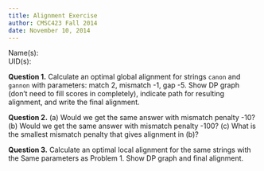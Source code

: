 ```yaml
---
title: Alignment Exercise
author: CMSC423 Fall 2014
date: November 10, 2014 
---
```


Name(s):   
UID(s):  

**Question 1.** Calculate an optimal global alignment for strings `canon` and `gannon`
with parameters: match 2, mismatch -1, gap -5. Show DP graph (don’t
need to fill scores in completely), indicate path for resulting alignment, and write the final alignment.

**Question 2.** (a) Would we get the same answer with mismatch penalty
-10? (b) Would we get the same answer with mismatch penalty -100?
(c) What is the smallest mismatch penalty that gives alignment in (b)?

**Question 3.** Calculate an optimal local alignment for the same strings with the
Same parameters as Problem 1. Show DP graph and final alignment.


